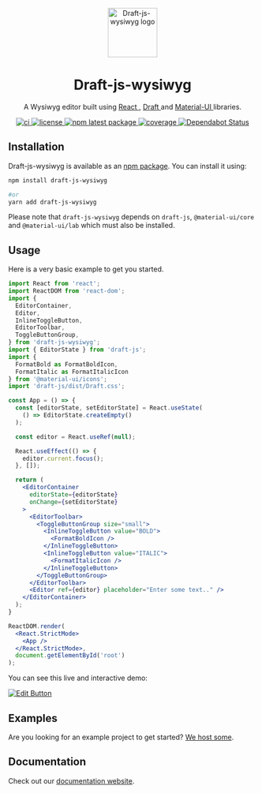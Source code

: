 <p align="center">
  <a href="https://draft-js-wysiwyg.com">
    <img width="100" src="https://draft-js-wysiwyg.com/static/logo.svg" alt="Draft-js-wysiwyg logo" />
  </a>
</p>
<h1 align="center">
  Draft-js-wysiwyg
</h1>
<p align="center">
A Wysiwyg editor built using
  <a href="https://reactjs.org/">
    React
  </a>,
  <a href="https://draftjs.org">
    Draft
  </a>
  and
  <a href="https://material-ui.com/">
    Material-UI
  </a>
  libraries.
</p>
<p align="center">
  <a href="https://github.com/romainleduc/draft-js-wysiwyg/actions/workflows/ci.yml">
    <img src="https://github.com/romainleduc/draft-js-wysiwyg/actions/workflows/ci.yml/badge.svg" alt="ci" />
  </a>
  <a href="https://github.com/romainleduc/draft-js-wysiwyg/blob/master/LICENSE">
    <img src="https://img.shields.io/badge/license-MIT-blue.svg" alt="license" />
  </a>
  <a href="https://www.npmjs.com/package/draft-js-wysiwyg">
    <img src="https://img.shields.io/npm/v/draft-js-wysiwyg/latest.svg" alt="npm latest package" />
  </a>
  <a href="https://codecov.io/gh/romainleduc/draft-js-wysiwyg">
    <img src="https://img.shields.io/codecov/c/github/romainleduc/draft-js-wysiwyg" alt="coverage"/>
  </a>
  <a href="https://dependabot.com">
    <img src="https://api.dependabot.com/badges/status?host=github&repo=romainleduc/draft-js-wysiwyg" alt="Dependabot Status" />
  </a>
</p>

## Installation

Draft-js-wysiwyg is available as an [npm package](https://www.npmjs.com/package/draft-js-wysiwyg). You can install it using:

```sh
npm install draft-js-wysiwyg

#or
yarn add draft-js-wysiwyg
```

Please note that `draft-js-wysiwyg` depends on `draft-js`, `@material-ui/core` and `@material-ui/lab` which must also be installed.

## Usage

Here is a very basic example to get you started.

```jsx
import React from 'react';
import ReactDOM from 'react-dom';
import {
  EditorContainer,
  Editor,
  InlineToggleButton,
  EditorToolbar,
  ToggleButtonGroup,
} from 'draft-js-wysiwyg';
import { EditorState } from 'draft-js';
import {
  FormatBold as FormatBoldIcon,
  FormatItalic as FormatItalicIcon
} from '@material-ui/icons';
import 'draft-js/dist/Draft.css';

const App = () => {
  const [editorState, setEditorState] = React.useState(
    () => EditorState.createEmpty()
  );

  const editor = React.useRef(null);

  React.useEffect(() => {
    editor.current.focus();
  }, []);

  return (
    <EditorContainer
      editorState={editorState}
      onChange={setEditorState}
    >
      <EditorToolbar>
        <ToggleButtonGroup size="small">
          <InlineToggleButton value="BOLD">
            <FormatBoldIcon />
          </InlineToggleButton>
          <InlineToggleButton value="ITALIC">
            <FormatItalicIcon />
          </InlineToggleButton>
        </ToggleButtonGroup>
      </EditorToolbar>
      <Editor ref={editor} placeholder="Enter some text.." />
    </EditorContainer>
  );
}

ReactDOM.render(
  <React.StrictMode>
    <App />
  </React.StrictMode>,
  document.getElementById('root')
);
```

You can see this live and interactive demo:

[![Edit Button](https://codesandbox.io/static/img/play-codesandbox.svg)](https://codesandbox.io/s/usage-zlf3t)

## Examples

Are you looking for an example project to get started? [We host some](https://github.com/romainleduc/draft-js-wysiwyg/tree/master/examples).

## Documentation

Check out our [documentation website](https://draft-js-wysiwyg.com).
